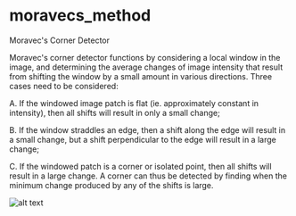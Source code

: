 # moravecs_method
Moravec's Corner Detector

Moravec's corner detector functions by considering a local
window in the image, and determining the average changes
of image intensity that result from shifting the window by
a small amount in various directions. Three cases need to
be considered:

A. If the windowed image patch is flat (ie. approximately
constant in intensity), then all shifts will result in only
a small change;

B. If the window straddles an edge, then a shift along the
edge will result in a small change, but a shift
perpendicular to the edge will result in a large change;

C. If the windowed patch is a corner or isolated point, then
all shifts will result in a large change. A corner can
thus be detected by finding when the minimum change
produced by any of the shifts is large.

![alt text](demo.gif)
